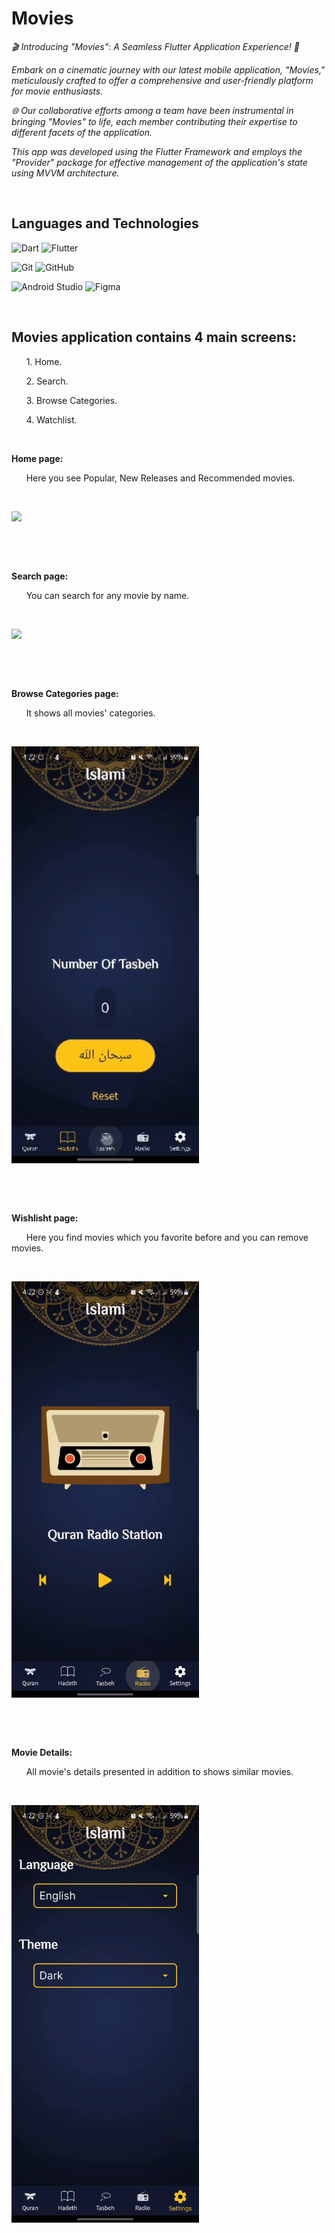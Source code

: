 # Movies
*🎬 Introducing "Movies": A Seamless Flutter Application Experience! 📱*

*Embark on a cinematic journey with our latest mobile application, "Movies," meticulously crafted to offer a comprehensive and user-friendly platform for movie enthusiasts.*

*🌐 Our collaborative efforts among a team have been instrumental in bringing "Movies" to life, each member contributing their expertise to different facets of the application.*

*This app was developed using the Flutter Framework and employs the "Provider" package for effective management of the application's state using MVVM architecture.*

&nbsp;

## Languages and Technologies

![Dart](https://img.shields.io/badge/dart-%230175C2.svg?style=for-the-badge&logo=dart&logoColor=white)
![Flutter](https://img.shields.io/badge/Flutter-%2302569B.svg?style=for-the-badge&logo=Flutter&logoColor=white)

![Git](https://img.shields.io/badge/git-%23F05033.svg?style=for-the-badge&logo=git&logoColor=white)
![GitHub](https://img.shields.io/badge/github-%23121011.svg?style=for-the-badge&logo=github&logoColor=white)

![Android Studio](https://img.shields.io/badge/Android%20Studio-3DDC84.svg?style=for-the-badge&logo=android-studio&logoColor=white)
![Figma](https://img.shields.io/badge/figma-%23F24E1E.svg?style=for-the-badge&logo=figma&logoColor=white)

&nbsp;

## Movies application contains 4 main screens:

&nbsp; &nbsp; &nbsp; 1. Home.

&nbsp; &nbsp; &nbsp; 2. Search.

&nbsp; &nbsp; &nbsp; 3. Browse Categories.

&nbsp; &nbsp; &nbsp; 4. Watchlist.

&nbsp;

**Home page:**

&nbsp; &nbsp; &nbsp; Here you see Popular, New Releases and Recommended movies.

&nbsp;

<img src="https://github.com/bstawy/Islami/blob/master/screenshots/QuranTab.gif" width="300" />
<!-- ![image](screenshots/QuranTab.gif =250x250) -->

&nbsp;


&nbsp;

**Search page:**

&nbsp; &nbsp; &nbsp; You can search for any movie by name.

&nbsp;

<img src="https://github.com/bstawy/Islami/blob/master/screenshots/HadethTab.gif" width="300" />
<!-- ![image](screenshots/QuranTab.gif =250x250) -->

&nbsp;


&nbsp;

**Browse Categories page:**

&nbsp; &nbsp; &nbsp; It shows all movies' categories.

&nbsp;

<img src="https://github.com/bstawy/Islami/blob/master/screenshots/TasbehTab.gif" width="300" />
<!-- ![image](screenshots/QuranTab.gif =250x250) -->

&nbsp;


&nbsp;

**Wishlisht page:**

&nbsp; &nbsp; &nbsp; Here you find movies which you favorite before and you can remove movies.

&nbsp;

<img src="https://github.com/bstawy/Islami/blob/master/screenshots/RadioTab.gif" width="300" />
<!-- ![image](screenshots/QuranTab.gif =250x250) -->

&nbsp;


&nbsp;

**Movie Details:**

&nbsp; &nbsp; &nbsp; All movie's details presented in addition to shows similar movies.

&nbsp;

<img src="https://github.com/bstawy/Islami/blob/master/screenshots/SettingsTab.gif" width="300" />
<!-- ![image](screenshots/QuranTab.gif =250x250) -->

&nbsp;
